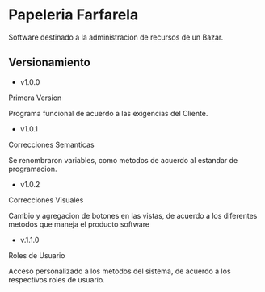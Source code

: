# Papeleria Farfarela

Software destinado a la administracion de recursos de un Bazar.

Versionamiento
--------------

+ v1.0.0

Primera Version 

Programa funcional de acuerdo a las exigencias del Cliente.

+ v1.0.1

Correcciones Semanticas

Se renombraron variables, como metodos de acuerdo al estandar de programacion.

+ v1.0.2

Correcciones Visuales

Cambio y agregacion de botones en las vistas, de acuerdo a los diferentes metodos que maneja el producto software

+ v.1.1.0

Roles de Usuario

Acceso personalizado a los metodos del sistema, de acuerdo a los respectivos roles de usuario.
